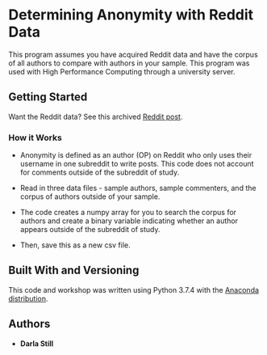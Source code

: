 # Determining Anonymity with Reddit Data

This program assumes you have acquired Reddit data and have the corpus of all authors to compare with authors in your sample. This program was used with High Performance Computing through a university server. 

## Getting Started

Want the Reddit data? See this archived [Reddit post](https://www.reddit.com/r/datasets/comments/3mg812/full_reddit_submission_corpus_now_available_2006/?st=jbrdzusl&sh=fe5ec1aa). 

### How it Works

* Anonymity is defined as an author (OP) on Reddit who only uses their username in one subreddit to write posts. This code does not account for comments outside of the subreddit of study. 

* Read in three data files - sample authors, sample commenters, and the corpus of authors outside of your sample. 

* The code creates a numpy array for you to search the corpus for authors and create a binary variable indicating whether an author appears outside of the subreddit of study. 

* Then, save this as a new csv file. 

## Built With and Versioning

This code and workshop was written using Python 3.7.4 with the [Anaconda distribution](https://www.anaconda.com/products/individual). 

## Authors

* **Darla Still** 

